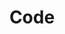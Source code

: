 ---
title: Code
permalink: /code/
defaults:
  # _pages
  - scope:
      path: ""
      type: pages
    values:
      layout: single
      author_profile: true
header:
  overlay_color: "#000"
  overlay_filter: "0.5"
  overlay_image: TARGET-ICON.png
---